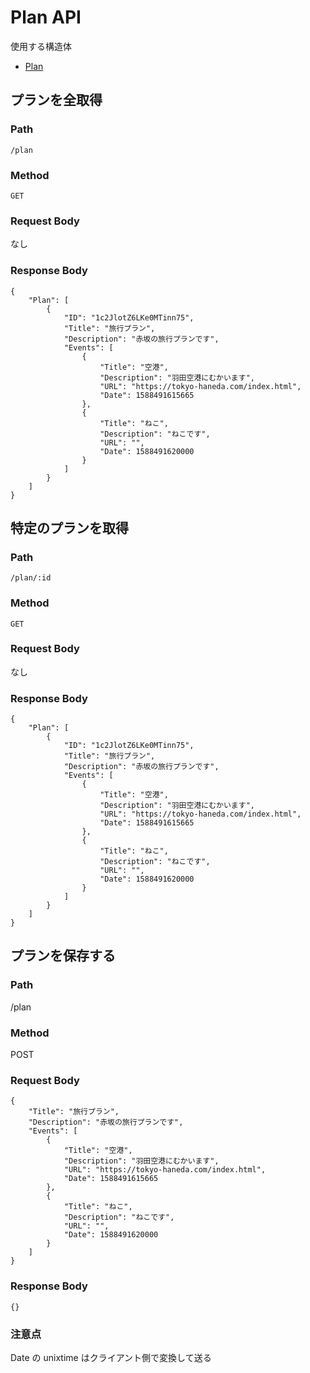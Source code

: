# Plan API

使用する構造体

- [Plan](./struct/plan.md)

## プランを全取得

### Path

`/plan`

### Method

`GET`

### Request Body

なし

### Response Body

```
{
    "Plan": [
        {
            "ID": "1c2JlotZ6LKe0MTinn75",
            "Title": "旅行プラン",
            "Description": "赤坂の旅行プランです",
            "Events": [
                {
                    "Title": "空港",
                    "Description": "羽田空港にむかいます",
                    "URL": "https://tokyo-haneda.com/index.html",
                    "Date": 1588491615665
                },
                {
                    "Title": "ねこ",
                    "Description": "ねこです",
                    "URL": "",
                    "Date": 1588491620000
                }
            ]
        }
    ]
}
```

## 特定のプランを取得

### Path

`/plan/:id`

### Method

`GET`

### Request Body

なし

### Response Body

```
{
    "Plan": [
        {
            "ID": "1c2JlotZ6LKe0MTinn75",
            "Title": "旅行プラン",
            "Description": "赤坂の旅行プランです",
            "Events": [
                {
                    "Title": "空港",
                    "Description": "羽田空港にむかいます",
                    "URL": "https://tokyo-haneda.com/index.html",
                    "Date": 1588491615665
                },
                {
                    "Title": "ねこ",
                    "Description": "ねこです",
                    "URL": "",
                    "Date": 1588491620000
                }
            ]
        }
    ]
}
```

## プランを保存する

### Path

/plan

### Method

POST

### Request Body

```
{
    "Title": "旅行プラン",
    "Description": "赤坂の旅行プランです",
    "Events": [
        {
            "Title": "空港",
            "Description": "羽田空港にむかいます",
            "URL": "https://tokyo-haneda.com/index.html",
            "Date": 1588491615665
        },
        {
            "Title": "ねこ",
            "Description": "ねこです",
            "URL": "",
            "Date": 1588491620000
        }
    ]
}
```

### Response Body

```
{}
```

### 注意点

Date の unixtime はクライアント側で変換して送る
